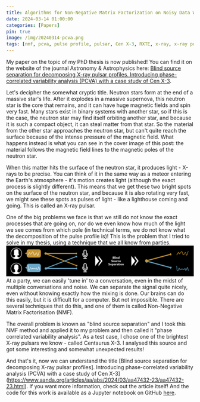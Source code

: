 ```yaml
---
title: Algorithms for Non-Negative Matrix Factorization on Noisy Data With Negative Values - Notes on Green et al. 2023
date: 2024-03-14 01:00:00
categories: [Papers]
pin: true
image: /img/20240314-pcva.png
tags: [nmf, pcva, pulse profile, pulsar, Cen X-3, RXTE, x-ray, x-ray pulsar, neutron star]
---
```


My paper on the topic of my PhD thesis is now published! You can find it on the website of the journal Astronomy & Astrophysics here: [Blind source separation for decomposing X-ray pulsar profiles. Introducing phase-correlated variability analysis (PCVA) with a case study of Cen X-3](https://www.aanda.org/articles/aa/abs/2024/03/aa47432-23/aa47432-23.html).

Let's decipher the somewhat cryptic title. Neutron stars form at the end of a massive star's life. After it explodes in a massive supernova, this neutron star is the core that remains, and it can have huge magnetic fields and spin very fast. Many stars exist in binary systems with another star, so if this is the case, the neutron star may find itself orbiting another star, and because it is such a compact object, it can steal matter from that star. So the material from the other star approaches the neutron star, but can't quite reach the surface because of the intense pressure of the magnetic field. What happens instead is what you can see in the cover image of this post: the material follows the magnetic field lines to the magnetic poles of the neutron star. 

When this matter hits the surface of the neutron star, it produces light - X-rays to be precise. You can think of it in the same way as a meteor entering the Earth's atmosphere - it's motion creates light (although the exact process is slightly different). This means that we get these two bright spots on the surface of the neutron star, and because it is also rotating very fast, we might see these spots as pulses of light - like a lighthouse coming and going. This is called an X-ray pulsar.

One of the big problems we face is that we still do not know the exact processes that are going on, nor do we even know how much of the light we see comes from which pole (in technical terms, we do not know what the decomposition of the pulse profile is)! This is the problem that I tried to solve in my thesis, using a technique that we all know from parties. 
<img src="/img/20240314-bss.png" alt="Concept of blind source separation. Showing the mixing and subsequent unmixing of two source signals."/>
At a party, we can easily 'tune in' to a conversation, even in the midst of multiple conversations and noise. We can separate the signal quite nicely, even without knowing exactly how the mixing is done. Our brains can do this easily, but it is difficult for a computer. But not impossible. There are several techniques that do this, and one of them is called Non-Negative Matrix Factorisation (NMF).

The overall problem is known as "blind source separation" and I took this NMF method and applied it to my problem and then called it "phase correlated variability analysis". As a test case, I chose one of the brightest X-ray pulsars we know - called Centaurus X-3. I analysed this source and got some interesting and somewhat unexpected results!

And that's it, now we can understand the title [Blind source separation for decomposing X-ray pulsar profiles]. Introducing phase-correlated variability analysis (PCVA) with a case study of Cen X-3](https://www.aanda.org/articles/aa/abs/2024/03/aa47432-23/aa47432-23.html). If you want more information, check out the article itself! And the code for this work is available as a Jupyter notebook on GitHub [here](https://github.com/isaathoff/pcva).